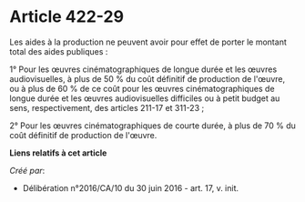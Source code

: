 # Article 422-29

Les aides à la production ne peuvent avoir pour effet de porter le montant total des aides publiques :

1° Pour les œuvres cinématographiques de longue durée et les œuvres audiovisuelles, à plus de 50 % du coût définitif de
production de l'œuvre, ou à plus de 60 % de ce coût pour les œuvres cinématographiques de longue durée et les œuvres
audiovisuelles difficiles ou à petit budget au sens, respectivement, des articles 211-17 et 311-23 ;

2° Pour les œuvres cinématographiques de courte durée, à plus de 70 % du coût définitif de production de l'œuvre.

**Liens relatifs à cet article**

_Créé par_:

  - Délibération n°2016/CA/10 du 30 juin 2016 - art. 17, v. init.
